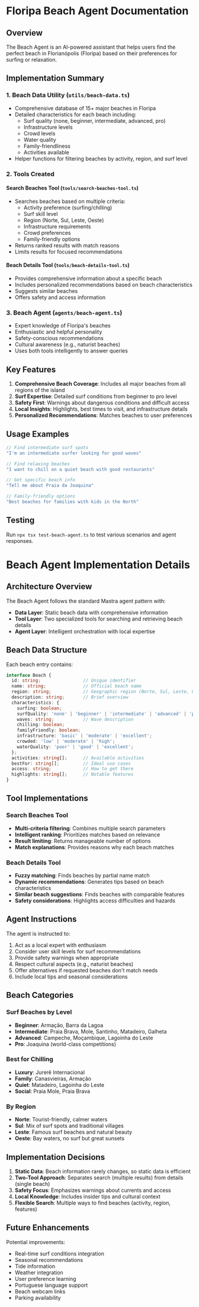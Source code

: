 # Floripa Beach Agent Documentation

## Overview
The Beach Agent is an AI-powered assistant that helps users find the perfect beach in Florianópolis (Floripa) based on their preferences for surfing or relaxation.

## Implementation Summary

### 1. Beach Data Utility (`utils/beach-data.ts`)
- Comprehensive database of 15+ major beaches in Floripa
- Detailed characteristics for each beach including:
  - Surf quality (none, beginner, intermediate, advanced, pro)
  - Infrastructure levels
  - Crowd levels
  - Water quality
  - Family-friendliness
  - Activities available
- Helper functions for filtering beaches by activity, region, and surf level

### 2. Tools Created

#### Search Beaches Tool (`tools/search-beaches-tool.ts`)
- Searches beaches based on multiple criteria:
  - Activity preference (surfing/chilling)
  - Surf skill level
  - Region (Norte, Sul, Leste, Oeste)
  - Infrastructure requirements
  - Crowd preferences
  - Family-friendly options
- Returns ranked results with match reasons
- Limits results for focused recommendations

#### Beach Details Tool (`tools/beach-details-tool.ts`) 
- Provides comprehensive information about a specific beach
- Includes personalized recommendations based on beach characteristics
- Suggests similar beaches
- Offers safety and access information

### 3. Beach Agent (`agents/beach-agent.ts`)
- Expert knowledge of Floripa's beaches
- Enthusiastic and helpful personality
- Safety-conscious recommendations
- Cultural awareness (e.g., naturist beaches)
- Uses both tools intelligently to answer queries

## Key Features

1. **Comprehensive Beach Coverage**: Includes all major beaches from all regions of the island
2. **Surf Expertise**: Detailed surf conditions from beginner to pro level
3. **Safety First**: Warnings about dangerous conditions and difficult access
4. **Local Insights**: Highlights, best times to visit, and infrastructure details
5. **Personalized Recommendations**: Matches beaches to user preferences

## Usage Examples

```typescript
// Find intermediate surf spots
"I'm an intermediate surfer looking for good waves"

// Find relaxing beaches
"I want to chill on a quiet beach with good restaurants"

// Get specific beach info
"Tell me about Praia da Joaquina"

// Family-friendly options
"Best beaches for families with kids in the North"
```

## Testing
Run `npx tsx test-beach-agent.ts` to test various scenarios and agent responses.
# Beach Agent Implementation Details

## Architecture Overview

The Beach Agent follows the standard Mastra agent pattern with:
- **Data Layer**: Static beach data with comprehensive information
- **Tool Layer**: Two specialized tools for searching and retrieving beach details
- **Agent Layer**: Intelligent orchestration with local expertise

## Beach Data Structure

Each beach entry contains:

```typescript
interface Beach {
  id: string;                // Unique identifier
  name: string;              // Official beach name
  region: string;            // Geographic region (Norte, Sul, Leste, Oeste)
  description: string;       // Brief overview
  characteristics: {
    surfing: boolean;
    surfQuality: 'none' | 'beginner' | 'intermediate' | 'advanced' | 'pro';
    waves: string;           // Wave description
    chilling: boolean;
    familyFriendly: boolean;
    infrastructure: 'basic' | 'moderate' | 'excellent';
    crowded: 'low' | 'moderate' | 'high';
    waterQuality: 'poor' | 'good' | 'excellent';
  };
  activities: string[];      // Available activities
  bestFor: string[];         // Ideal use cases
  access: string;            // How to get there
  highlights: string[];      // Notable features
}
```

## Tool Implementations

### Search Beaches Tool
- **Multi-criteria filtering**: Combines multiple search parameters
- **Intelligent ranking**: Prioritizes matches based on relevance
- **Result limiting**: Returns manageable number of options
- **Match explanations**: Provides reasons why each beach matches

### Beach Details Tool
- **Fuzzy matching**: Finds beaches by partial name match
- **Dynamic recommendations**: Generates tips based on beach characteristics
- **Similar beach suggestions**: Finds beaches with comparable features
- **Safety considerations**: Highlights access difficulties and hazards

## Agent Instructions

The agent is instructed to:
1. Act as a local expert with enthusiasm
2. Consider user skill levels for surf recommendations
3. Provide safety warnings when appropriate
4. Respect cultural aspects (e.g., naturist beaches)
5. Offer alternatives if requested beaches don't match needs
6. Include local tips and seasonal considerations

## Beach Categories

### Surf Beaches by Level
- **Beginner**: Armação, Barra da Lagoa
- **Intermediate**: Praia Brava, Mole, Santinho, Matadeiro, Galheta
- **Advanced**: Campeche, Moçambique, Lagoinha do Leste
- **Pro**: Joaquina (world-class competitions)

### Best for Chilling
- **Luxury**: Jurerê Internacional
- **Family**: Canasvieiras, Armação
- **Quiet**: Matadeiro, Lagoinha do Leste
- **Social**: Praia Mole, Praia Brava

### By Region
- **Norte**: Tourist-friendly, calmer waters
- **Sul**: Mix of surf spots and traditional villages
- **Leste**: Famous surf beaches and natural beauty
- **Oeste**: Bay waters, no surf but great sunsets

## Implementation Decisions

1. **Static Data**: Beach information rarely changes, so static data is efficient
2. **Two-Tool Approach**: Separates search (multiple results) from details (single beach)
3. **Safety Focus**: Emphasizes warnings about currents and access
4. **Local Knowledge**: Includes insider tips and cultural context
5. **Flexible Search**: Multiple ways to find beaches (activity, region, features)

## Future Enhancements

Potential improvements:
- Real-time surf conditions integration
- Seasonal recommendations
- Tide information
- Weather integration
- User preference learning
- Portuguese language support
- Beach webcam links
- Parking availability
